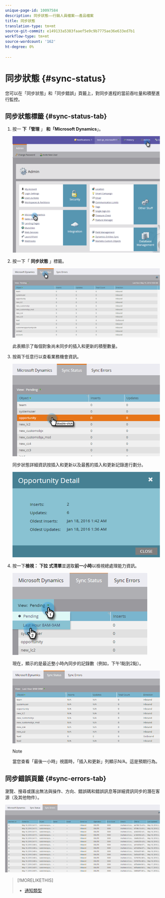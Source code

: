 ```yaml
---
unique-page-id: 10097584
description: 同步狀態——行銷人員檔案——產品檔案
title: 同步狀態
translation-type: tm+mt
source-git-commit: e149133a5383faaef5e9c9b7775ae36e633ed7b1
workflow-type: tm+mt
source-wordcount: '162'
ht-degree: 0%

---
```



# 同步狀態 {#sync-status}

您可以在「同步狀態」和「同步錯誤」頁籤上，對同步進程的當前吞吐量和積壓進行監控。

## 同步狀態標籤 {#sync-status-tab}

1. 按一 **下「管理** 」 **和「Microsoft Dynamics**」。

   ![](assets/image2016-1-20-11-3a34-3a14.png)

1. 按一下「 **同步狀態** 」標籤。

   ![](assets/image2016-5-19-10-3a1-3a11.png)

   此表顯示了每個對象尚未同步的插入和更新的積壓數量。

1. 按兩下任意行以查看業務機會資訊。

   ![](assets/image2016-5-19-10-3a3-3a21.png)

   同步狀態詳細資訊按插入和更新以及最舊的插入和更新記錄進行劃分。

   ![](assets/image2016-1-22-10-3a51-3a10.png)

1. 按一下**檢視： **下拉** 式清單**並選取**前一小時**以檢視總處理能力資訊。

   ![](assets/image2016-5-19-10-3a20-3a7.png)

   現在，顯示的是最近整小時內同步的記錄數（例如，下午1點到2點）。

   ![](assets/image2016-5-19-10-3a22-3a15.png)

   >[!NOTE]
   >
   >當您查看「最後一小時」視圖時，「插入和更新」列顯示N/A。這是預期行為。

## 同步錯誤頁籤 {#sync-errors-tab}

瀏覽、搜尋或匯出無法與操作、方向、錯誤碼和錯誤訊息等詳細資訊同步的潛在客源（及其他物件）。

![](assets/image2016-5-19-10-3a26-3a35.png)

>[!MORELIKETHIS]
>
>* [通知類型](../../../../product-docs/core-marketo-concepts/miscellaneous/understanding-notifications/notification-types.md)


